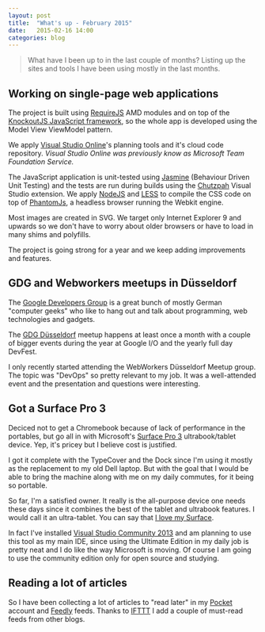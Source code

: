 ```yaml
---
layout: post
title:  "What's up - February 2015"
date:   2015-02-16 14:00
categories: blog
---
```


> What have I been up to in the last couple of months? Listing up the sites and tools I have been using mostly in the last months.

## Working on single-page web applications

The project is built using [RequireJS](http://requirejs.org/) AMD modules and on top of the [KnockoutJS JavaScript framework](http://knockoutjs.com/), so the whole app is developed using the Model View ViewModel pattern.

We apply [Visual Studio Online](http://www.visualstudio.com/en-us/products/what-is-visual-studio-online-vs.aspx)'s planning tools and it's cloud code repository. *Visual Studio Online was previously know as Microsoft Team Foundation Service.*

The JavaScript application is unit-tested using [Jasmine](http://jasmine.github.io/) (Behaviour Driven Unit Testing) and the tests are run during builds using the [Chutzpah](https://github.com/mmanela/chutzpah) Visual Studio extension. We apply [NodeJS](http://nodejs.org/) and [LESS](http://lesscss.org/) to compile the CSS code on top of [PhantomJs](http://phantomjs.org/), a headless browser running the Webkit engine.

Most images are created in SVG. We target only Internet Explorer 9 and upwards so we don't have to worry about older browsers or have to load in many shims and polyfills.

The project is going strong for a year and we keep adding improvements and features.

## GDG and Webworkers meetups in Düsseldorf

The [Google Developers Group](https://developers.google.com/groups/) is a great bunch of mostly German "computer geeks" who like to hang out and talk about programming, web technologies and gadgets.

The [GDG Düsseldorf](http://www.gdg-dus.de) meetup happens at least once a month with a couple of bigger events during the year at Google I/O and the yearly full day DevFest.

I only recently started attending the WebWorkers Düsseldorf Meetup group. The topic was "DevOps" so pretty relevant to my job. It was a well-attended event and the presentation and questions were interesting.

## Got a Surface Pro 3

Deciced not to get a Chromebook because of lack of performance in the portables, but go all in with Microsoft's [Surface Pro 3](http://www.microsoft.com/surface/en-us/products/surface-pro-3) ultrabook/tablet device. Yep, it's pricey but I believe cost is justified.

I got it complete with the TypeCover and the Dock since I'm using it mostly as the replacement to my old Dell laptop. But with the goal that I would be able to bring the machine along with me on my daily commutes, for it being so portable.

So far, I'm a satisfied owner. It really is the all-purpose device one needs these days since it combines the best of the tablet and ultrabook features. I would call it an ultra-tablet. You can say that [I love my Surface](http://www.lovemysurface.net/).

In fact I've installed [Visual Studio Community 2013](http://www.visualstudio.com/en-us/products/visual-studio-community-vs.aspx) and am planning to use this tool as my main IDE, since using the Ultimate Edition in my daily job is pretty neat and I do like the way Microsoft is moving. Of course I am going to use the community edition only for open source and studying.

## Reading a lot of articles

So I have been collecting a lot of articles to "read later" in my [Pocket](http://getpocket.com) account and [Feedly](http://feedly.com) feeds. Thanks to [IFTTT](http://ifttt.com) I add a couple of must-read feeds from other blogs.

